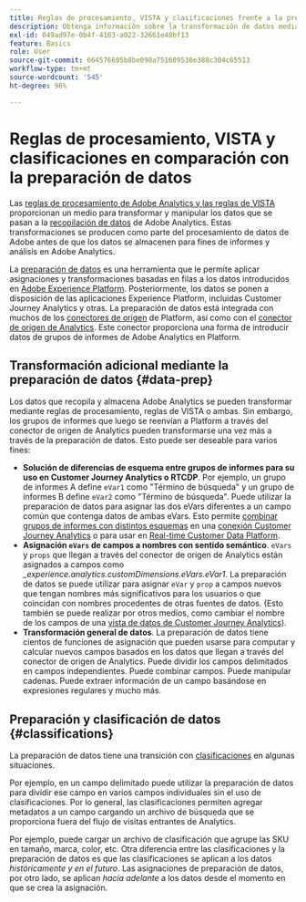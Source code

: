 ```yaml
---
title: Reglas de procesamiento, VISTA y clasificaciones frente a la preparación de datos para el conector de origen de Analytics
description: Obtenga información sobre la transformación de datos mediante reglas de procesamiento y VISTA en comparación con el uso de la preparación de datos
exl-id: 049ad97e-0b4f-4163-a022-32661e48bf13
feature: Basics
role: User
source-git-commit: 664576605b8be098a751609536e388c304c65513
workflow-type: tm+mt
source-wordcount: '545'
ht-degree: 96%

---
```


# Reglas de procesamiento, VISTA y clasificaciones en comparación con la preparación de datos

Las [reglas de procesamiento de Adobe Analytics y las reglas de VISTA](https://experienceleague.adobe.com/docs/analytics/admin/admin-tools/processing-rules/processing-rules-configuration/processing-rule-order.html?lang=es) proporcionan un medio para transformar y manipular los datos que se pasan a la [recopilación de datos](https://experienceleague.adobe.com/docs/analytics/analyze/reports-analytics/reporting-interface/overview-data-collection.html?lang=es) de Adobe Analytics. Estas transformaciones se producen como parte del procesamiento de datos de Adobe antes de que los datos se almacenen para fines de informes y análisis en Adobe Analytics.

La [preparación de datos](https://experienceleague.adobe.com/docs/experience-platform/data-prep/home.html?lang=es) es una herramienta que le permite aplicar asignaciones y transformaciones basadas en filas a los datos introducidos en [Adobe Experience Platform](https://experienceleague.adobe.com/docs/experience-platform.html?lang=es). Posteriormente, los datos se ponen a disposición de las aplicaciones Experience Platform, incluidas Customer Journey Analytics y otras. La preparación de datos está integrada con muchos de los [conectores de origen](https://experienceleague.adobe.com/docs/experience-platform/sources/home.html?lang=es) de Platform, así como con el [conector de origen de Analytics](https://experienceleague.adobe.com/docs/experience-platform/sources/ui-tutorials/create/adobe-applications/analytics.html?lang=es). Este conector proporciona una forma de introducir datos de grupos de informes de Adobe Analytics en Platform.

## Transformación adicional mediante la preparación de datos {#data-prep}

Los datos que recopila y almacena Adobe Analytics se pueden transformar mediante reglas de procesamiento, reglas de VISTA o ambas. Sin embargo, los grupos de informes que luego se reenvían a Platform a través del conector de origen de Analytics pueden transformarse una vez más a través de la preparación de datos. Esto puede ser deseable para varios fines:

* **Solución de diferencias de esquema entre grupos de informes para su uso en Customer Journey Analytics o RTCDP**. Por ejemplo, un grupo de informes A define `eVar1` como &quot;Término de búsqueda&quot; y un grupo de informes B define `eVar2` como &quot;Término de búsqueda&quot;. Puede utilizar la preparación de datos para asignar las dos eVars diferentes a un campo común que contenga datos de ambas eVars. Esto permite [combinar grupos de informes con distintos esquemas](https://experienceleague.adobe.com/docs/analytics-platform/using/cja-usecases/combine-report-suites.html?lang=es) en una [conexión Customer Journey Analytics](/help/connections/overview.md) o para usar en [Real-time Customer Data Platform](https://experienceleague.adobe.com/docs/platform-learn/tutorials/application-services/rtcdp/understanding-the-real-time-customer-data-platform.html?lang=es).
* **Asignación `eVars` de campos a nombres con sentido semántico**. `eVars` y `props` que llegan a través del conector de origen de Analytics están asignados a campos como _\_experience.analytics.customDimensions.eVars.eVar1_. La preparación de datos se puede utilizar para asignar `eVar` y `prop` a campos nuevos que tengan nombres más significativos para los usuarios o que coincidan con nombres procedentes de otras fuentes de datos. (Esto también se puede realizar por otros medios, como cambiar el nombre de los campos de una [vista de datos de Customer Journey Analytics](/help/data-views/create-dataview.md)).
* **Transformación general de datos**. La preparación de datos tiene cientos de funciones de asignación que pueden usarse para computar y calcular nuevos campos basados en los datos que llegan a través del conector de origen de Analytics. Puede dividir los campos delimitados en campos independientes. Puede combinar campos. Puede manipular cadenas. Puede extraer información de un campo basándose en expresiones regulares y mucho más.

## Preparación y clasificación de datos {#classifications}

La preparación de datos tiene una transición con [clasificaciones](https://experienceleague.adobe.com/docs/analytics/components/classifications/c-classifications.html?lang=es) en algunas situaciones.

Por ejemplo, en un campo delimitado puede utilizar la preparación de datos para dividir ese campo en varios campos individuales sin el uso de clasificaciones. Por lo general, las clasificaciones permiten agregar metadatos a un campo cargando un archivo de búsqueda que se proporciona fuera del flujo de visitas entrantes de Analytics.

Por ejemplo, puede cargar un archivo de clasificación que agrupe las SKU en tamaño, marca, color, etc. Otra diferencia entre las clasificaciones y la preparación de datos es que las clasificaciones se aplican a los datos _históricamente y en el futuro_. Las asignaciones de preparación de datos, por otro lado, se aplican _hacia adelante_ a los datos desde el momento en que se crea la asignación.
